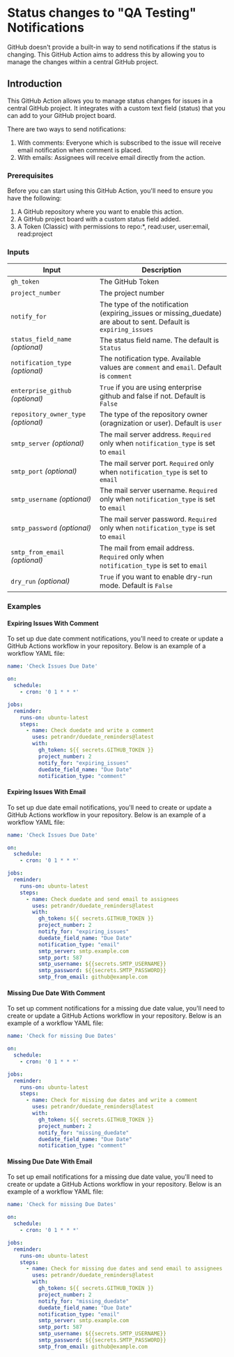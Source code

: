 # Status changes to "QA Testing" Notifications

GitHub doesn't provide a built-in way to send notifications if the status is changing. This
GitHub Action aims to address this by allowing you to manage the changes within a central GitHub project.

## Introduction

This GitHub Action allows you to manage status changes for issues in a central GitHub project. It integrates with a custom
text field (status) that you can add to your GitHub project board. 

There are two ways to send notifications:
1. With comments: Everyone which is subscribed to the issue will receive email notification when comment is placed.
2. With emails: Assignees will receive email directly from the action. 

### Prerequisites

Before you can start using this GitHub Action, you'll need to ensure you have the following:

1. A GitHub repository where you want to enable this action.
2. A GitHub project board with a custom status field added.
3. A Token (Classic) with permissions to repo:*, read:user, user:email, read:project

### Inputs

| Input                                | Description                                                                                      |
|--------------------------------------|--------------------------------------------------------------------------------------------------|
| `gh_token`                           | The GitHub Token                                                                                 |
| `project_number`                     | The project number                                                                               |
| `notify_for`                         | The type of the notification (expiring_issues or missing_duedate) are about to sent. Default is `expiring_issues` |
| `status_field_name` _(optional)_    | The status field name. The default is `Status`                                                |
| `notification_type` _(optional)_     | The notification type. Available values are `comment` and `email`. Default is `comment`          |
| `enterprise_github` _(optional)_     | `True` if you are using enterprise github and false if not. Default is `False`                   |
| `repository_owner_type` _(optional)_ | The type of the repository owner (oragnization or user). Default is `user`                       |
| `smtp_server` _(optional)_           | The mail server address. `Required` only when `notification_type` is set to `email`              |
| `smtp_port` _(optional)_             | The mail server port. `Required` only when `notification_type` is set to `email`                 |
| `smtp_username` _(optional)_         | The mail server username. `Required` only when `notification_type` is set to `email`             |
| `smtp_password` _(optional)_         | The mail server password. `Required` only when `notification_type` is set to `email`             |
| `smtp_from_email` _(optional)_       | The mail from email address. `Required` only when `notification_type` is set to `email`          |
| `dry_run` _(optional)_               | `True` if you want to enable dry-run mode. Default is `False`                                    |


### Examples

#### Expiring Issues With Comment
To set up due date comment notifications, you'll need to create or update a GitHub Actions workflow in your repository. Below is
an example of a workflow YAML file:

```yaml
name: 'Check Issues Due Date'

on:
  schedule:
    - cron: '0 1 * * *'

jobs:
  reminder:
    runs-on: ubuntu-latest
    steps:
      - name: Check duedate and write a comment
        uses: petrandr/duedate_reminders@latest
        with:
          gh_token: ${{ secrets.GITHUB_TOKEN }}
          project_number: 2
          notify_for: "expiring_issues"
          duedate_field_name: "Due Date"
          notification_type: "comment"
```

#### Expiring Issues With Email
To set up due date email notifications, you'll need to create or update a GitHub Actions workflow in your repository. Below is
an example of a workflow YAML file:

```yaml
name: 'Check Issues Due Date'

on:
  schedule:
    - cron: '0 1 * * *'

jobs:
  reminder:
    runs-on: ubuntu-latest
    steps:
      - name: Check duedate and send email to assignees
        uses: petrandr/duedate_reminders@latest
        with:
          gh_token: ${{ secrets.GITHUB_TOKEN }}
          project_number: 2
          notify_for: "expiring_issues"
          duedate_field_name: "Due Date"
          notification_type: "email"
          smtp_server: smtp.example.com
          smtp_port: 587
          smtp_username: ${{secrets.SMTP_USERNAME}}
          smtp_password: ${{secrets.SMTP_PASSWORD}}
          smtp_from_email: github@example.com
```

#### Missing Due Date With Comment
To set up comment notifications for a missing due date value, you'll need to create or update a GitHub Actions workflow in your repository. Below is
an example of a workflow YAML file:

```yaml
name: 'Check for missing Due Dates'

on:
  schedule:
    - cron: '0 1 * * *'

jobs:
  reminder:
    runs-on: ubuntu-latest
    steps:
      - name: Check for missing due dates and write a comment
        uses: petrandr/duedate_reminders@latest
        with:
          gh_token: ${{ secrets.GITHUB_TOKEN }}
          project_number: 2
          notify_for: "missing_duedate"
          duedate_field_name: "Due Date"
          notification_type: "comment"
```

#### Missing Due Date With Email
To set up email notifications for a missing due date value, you'll need to create or update a GitHub Actions workflow in your repository. Below is
an example of a workflow YAML file:

```yaml
name: 'Check for missing Due Dates'

on:
  schedule:
    - cron: '0 1 * * *'

jobs:
  reminder:
    runs-on: ubuntu-latest
    steps:
      - name: Check for missing due dates and send email to assignees
        uses: petrandr/duedate_reminders@latest
        with:
          gh_token: ${{ secrets.GITHUB_TOKEN }}
          project_number: 2
          notify_for: "missing_duedate"
          duedate_field_name: "Due Date"
          notification_type: "email"
          smtp_server: smtp.example.com
          smtp_port: 587
          smtp_username: ${{secrets.SMTP_USERNAME}}
          smtp_password: ${{secrets.SMTP_PASSWORD}}
          smtp_from_email: github@example.com
```
